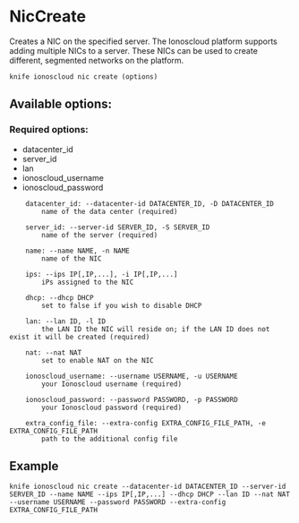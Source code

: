 # NicCreate

Creates a NIC on the specified server. The Ionoscloud platform supports adding multiple NICs to a server. These NICs can be used to create different, segmented networks on the platform.

```text
knife ionoscloud nic create (options)
```

## Available options:

### Required options:

* datacenter\_id
* server\_id
* lan
* ionoscloud\_username
* ionoscloud\_password

```text
    datacenter_id: --datacenter-id DATACENTER_ID, -D DATACENTER_ID
        name of the data center (required)

    server_id: --server-id SERVER_ID, -S SERVER_ID
        name of the server (required)

    name: --name NAME, -n NAME
        name of the NIC

    ips: --ips IP[,IP,...], -i IP[,IP,...]
        iPs assigned to the NIC

    dhcp: --dhcp DHCP
        set to false if you wish to disable DHCP

    lan: --lan ID, -l ID
        the LAN ID the NIC will reside on; if the LAN ID does not exist it will be created (required)

    nat: --nat NAT
        set to enable NAT on the NIC

    ionoscloud_username: --username USERNAME, -u USERNAME
        your Ionoscloud username (required)

    ionoscloud_password: --password PASSWORD, -p PASSWORD
        your Ionoscloud password (required)

    extra_config_file: --extra-config EXTRA_CONFIG_FILE_PATH, -e EXTRA_CONFIG_FILE_PATH
        path to the additional config file

```
## Example

```text
knife ionoscloud nic create --datacenter-id DATACENTER_ID --server-id SERVER_ID --name NAME --ips IP[,IP,...] --dhcp DHCP --lan ID --nat NAT --username USERNAME --password PASSWORD --extra-config EXTRA_CONFIG_FILE_PATH
```
